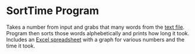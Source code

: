 # SortTime Program
Takes a number from input and grabs that many words from the [text file](manywords100k.txt). Program then sorts those words alphebetically and prints how long it took. Includes an [Excel spreadsheet](Java%20Results.xlsx") with a graph for various numbers and the time it took.